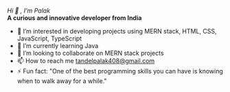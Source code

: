 _Hi 👋 , I’m Palak_ <br/>
**A curious and innovative developer from India**
- 👀 I’m interested in developing projects using MERN stack, HTML, CSS, JavaScript, TypeScript
- 🌱 I’m currently learning Java
- 💞️ I’m looking to collaborate on MERN stack projects
- 📫 How to reach me tandelpalak408@gmail.com
- ⚡ Fun fact: "One of the best programming skills you can have is knowing when to walk away for a while." 

<!---
Palak25-hub/Palak25-hub is a ✨ special ✨ repository because its `README.md` (this file) appears on your GitHub profile.
You can click the Preview link to take a look at your changes.
--->
